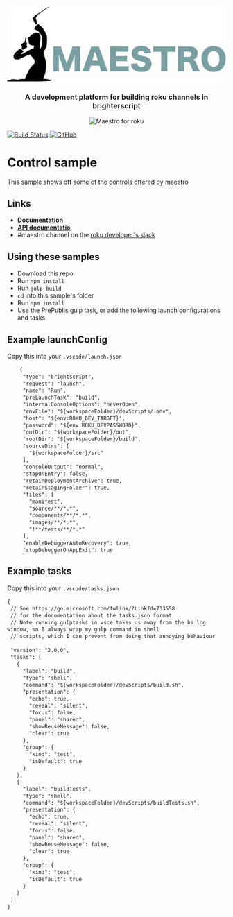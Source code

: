 <p align="center">
  <img src="https://github.com/georgejecook/maestro/blob/master/docs/maestroLogo.png" alt="Maestro for roku" />
</p>
<h3 align="center">
A development platform for building roku channels in brighterscript
</h3>
<p align="center">
  <img src="images/exampleImage.png" alt="Maestro for roku" />
</p>

[![Build Status](https://travis-ci.org/georgejecook/maestro.svg?branch=master)](https://travis-ci.org/georgejecook/maestro)
[![GitHub](https://img.shields.io/github/release/georgejecook/maestro.svg?style=flat-square)](https://github.com/georgejecook/meastro/releases) 

# Control sample

This sample shows off some of the controls offered by maestro

## Links
 - **[Documentation](https://github.com/georgejecook/maestro/blob/master/docs/index.md)**
 - **[API documentatio](https://georgejecook.github.io/maestro)**
 - \#maestro channel on the [roku developer's slack](https://join.slack.com/t/rokudevelopers/shared_invite/enQtMzgyODg0ODY0NDM5LTc2ZDdhZWI2MDBmYjcwYTk5MmE1MTYwMTA2NGVjZmJiNWM4ZWY2MjY1MDY0MmViNmQ1ZWRmMWUzYTVhNzJiY2M)

## Using these samples

 - Download this repo
 - Run `npm install`
 - Run `gulp build`
 - `cd` into this sample's folder
 - Run `npm install`
 - Use the PrePublis gulp task, or add the following launch configurations and tasks

## Example launchConfig
Copy this into your `.vscode/launch.json`


 ```
     {
      "type": "brightscript",
      "request": "launch",
      "name": "Run",
      "preLaunchTask": "build",
      "internalConsoleOptions": "neverOpen",
      "envFile": "${workspaceFolder}/devScripts/.env",
      "host": "${env:ROKU_DEV_TARGET}",
      "password": "${env:ROKU_DEVPASSWORD}",
      "outDir": "${workspaceFolder}/out",
      "rootDir": "${workspaceFolder}/build",
      "sourceDirs": [
        "${workspaceFolder}/src"
      ],
      "consoleOutput": "normal",
      "stopOnEntry": false,
      "retainDeploymentArchive": true,
      "retainStagingFolder": true,
      "files": [
        "manifest",
        "source/**/*.*",
        "components/**/*.*",
        "images/**/*.*",
        "!**/tests/**/*.*"
      ],
      "enableDebuggerAutoRecovery": true,
      "stopDebuggerOnAppExit": true

 ```
## Example tasks

Copy this into your `.vscode/tasks.json`

 ```
 {
  // See https://go.microsoft.com/fwlink/?LinkId=733558
  // for the documentation about the tasks.json format
  // Note running gulptasks in vsce takes us away from the bs log window, so I always wrap my gulp command in shell
  // scripts, which I can prevent from doing that annoying behaviour

  "version": "2.0.0",
  "tasks": [
    {
      "label": "build",
      "type": "shell",
      "command": "${workspaceFolder}/devScripts/build.sh",
      "presentation": {
        "echo": true,
        "reveal": "silent",
        "focus": false,
        "panel": "shared",
        "showReuseMessage": false,
        "clear": true
      },
      "group": {
        "kind": "test",
        "isDefault": true
      }
    },
    {
      "label": "buildTests",
      "type": "shell",
      "command": "${workspaceFolder}/devScripts/buildTests.sh",
      "presentation": {
        "echo": true,
        "reveal": "silent",
        "focus": false,
        "panel": "shared",
        "showReuseMessage": false,
        "clear": true
      },
      "group": {
        "kind": "test",
        "isDefault": true
      }
    }
  ]
}
 ```
 